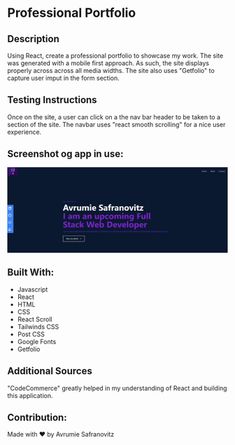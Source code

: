 # Professional Portfolio

## Description

Using React, create a professional portfolio to showcase my work.
The site was generated with a mobile first approach. As such, the site displays properly across across all media widths. The site also uses "Getfolio" to capture user imput in the form section.

## Testing Instructions

Once on the site, a user can click on a the nav bar header to be taken to a section of the site. The navbar uses "react smooth scrolling" for a nice user experience.

## Screenshot og app in use:

![capturedimage](./src/assets/Capture.PNG)

## Built With:

- Javascript
- React
- HTML
- CSS
- React Scroll
- Tailwinds CSS
- Post CSS
- Google Fonts
- Getfolio

## Additional Sources

"CodeCommerce" greatly helped in my understanding of React and building this application.

## Contribution:

Made with ❤️ by Avrumie Safranovitz
